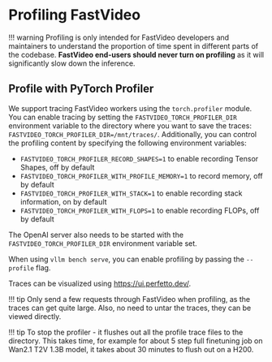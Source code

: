 # Profiling FastVideo

!!! warning
    Profiling is only intended for FastVideo developers and maintainers to understand the proportion of time spent in different parts of the codebase. **FastVideo end-users should never turn on profiling** as it will significantly slow down the inference.

## Profile with PyTorch Profiler

We support tracing FastVideo workers using the `torch.profiler` module. You can enable tracing by setting the `FASTVIDEO_TORCH_PROFILER_DIR` environment variable to the directory where you want to save the traces: `FASTVIDEO_TORCH_PROFILER_DIR=/mnt/traces/`. Additionally, you can control the profiling content by specifying the following environment variables:

- `FASTVIDEO_TORCH_PROFILER_RECORD_SHAPES=1` to enable recording Tensor Shapes, off by default
- `FASTVIDEO_TORCH_PROFILER_WITH_PROFILE_MEMORY=1` to record memory, off by default
- `FASTVIDEO_TORCH_PROFILER_WITH_STACK=1` to enable recording stack information, on by default
- `FASTVIDEO_TORCH_PROFILER_WITH_FLOPS=1` to enable recording FLOPs, off by default

The OpenAI server also needs to be started with the `FASTVIDEO_TORCH_PROFILER_DIR` environment variable set.

When using `vllm bench serve`, you can enable profiling by passing the `--profile` flag.

Traces can be visualized using <https://ui.perfetto.dev/>.

!!! tip
    Only send a few requests through FastVideo when profiling, as the traces can get quite large. Also, no need to untar the traces, they can be viewed directly.

!!! tip
    To stop the profiler - it flushes out all the profile trace files to the directory. This takes time, for example for about 5 step full finetuning job on Wan2.1 T2V 1.3B model, it takes about 30 minutes to flush out on a H200.
